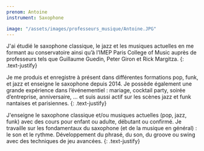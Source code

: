 ```yaml
---
prenom: Antoine
instrument: Saxophone

image: "/assets/images/professeurs_musique/Antoine.JPG"
---
```


J'ai étudié le saxophone classique, le jazz et les musiques actuelles en me formant au conservatoire ainsi qu’à l’IMEP Paris College of Music auprès de professeurs tels que Guillaume Guedin, Peter Giron et Rick Margitza.
{: .text-justify}

Je me produis et enregistre à présent dans différentes formations pop, funk, et jazz et enseigne le saxophone depuis 2014. Je possède également une grande expérience dans l’événementiel : mariage, cocktail party, soirée d’entreprise, anniversaire, … et suis aussi actif sur les scènes jazz et funk nantaises et parisiennes.
{: .text-justify}

J'enseigne le saxophone classique et/ou musiques actuelles (pop, jazz, funk) avec des cours pour enfant ou adulte, débutant ou confirmé. Je travaille sur les fondamentaux du saxophone (et de la musique en général) : le son et le rythme. Développement du phrasé, du son, du groove ou swing avec des techniques de jeu avancées.
{: .text-justify}
